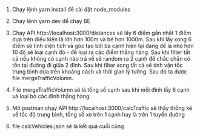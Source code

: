 1. Chạy lệnh yarn install để cài đặt node_modules
2. Chạy lệnh yarn dev để chạy BE
3. Chạy API http://localhost:3000/distances sẽ lấy 6 điểm gần nhất 1 điểm dựa trên điều kiện là lớn hơn 100m và bé hơn 1000m. Sau khi lấy xong 6 điểm sẽ tính diện tích và góc tạo bởi ba cạnh hiện tại đang để là nhỏ hơn 10 độ sẽ loại cạnh đó - để loại ra các điểm thẳng hàng. Sau khi filter tất cả nếu không có cạnh nào trả về sẽ random ra 2 cạnh để chắc chắn có tồn tại đường đi giữa 2 đỉnh. Sau khi filter xong tất cả sẽ tính vận tốc trung bình dựa trên khoảng cách và thời gian lý tưởng. Sau đó ta được file mergeTrafficVolumn.

4. File mergeTrafficVolumn sẽ là tổng số cạnh sau khi mỗi đỉnh lấy 6 cạnh và loại bỏ các đỉnh thẳng hàng

5. Mở postman chạy API http://localhost:3000/calcTraffic sẽ thấy thống kê về tốc độ trung bình, 
tổng số xe trên 1 cạnh hay là trên 1 tuyến đường

6. file calcVehicles.json sẽ là kết quả cuối cùng
